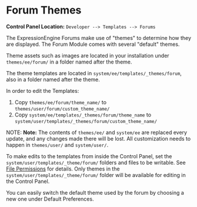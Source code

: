 <!--
    This source file is part of the open source project
    ExpressionEngine User Guide (https://github.com/ExpressionEngine/ExpressionEngine-User-Guide)

    @link      https://expressionengine.com/
    @copyright Copyright (c) 2003-2019, EllisLab Corp. (https://ellislab.com)
    @license   https://expressionengine.com/license Licensed under Apache License, Version 2.0
-->

# Forum Themes

**Control Panel Location:** `Developer --> Templates --> Forums`

The ExpressionEngine Forums make use of "themes" to determine how they are displayed. The Forum Module comes with several "default" themes.

Theme assets such as images are located in your installation under `themes/ee/forum/` in a folder named after the theme.

The theme templates are located in `system/ee/templates/_themes/forum`, also in a folder named after the theme.

In order to edit the Templates:

1.  Copy `themes/ee/forum/theme_name/` to `themes/user/forum/custom_theme_name/`
2.  Copy `system/ee/templates/_themes/forum/theme_name` to `system/user/templates/_themes/forum/custom_theme_name/`

NOTE: **Note:** The contents of `themes/ee/` and `system/ee` are replaced every update, and any changes made there will be lost. All customization needs to happen in `themes/user/` and `system/user/`.

To make edits to the templates from inside the Control Panel, set the `system/user/templates/_theme/forum/` folders and files to be writable. See [File Permissions](troubleshooting/general.md#file-permissions) for details. Only themes in the `system/user/templates/_theme/forum/` folder will be available for editing in the Control Panel.

You can easily switch the default theme used by the forum by choosing a new one under Default Preferences.
